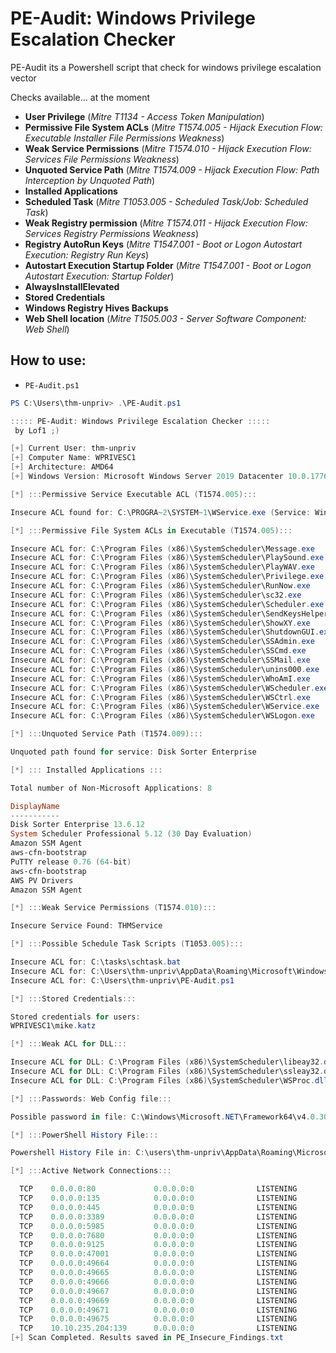 # PE-Audit: Windows Privilege Escalation Checker
PE-Audit its a Powershell script that check for windows privilege escalation vector

Checks available... at the moment
- **User Privilege** (*Mitre T1134 - Access Token Manipulation*)
- **Permissive File System ACLs** (*Mitre T1574.005 - Hijack Execution Flow: Executable Installer File Permissions Weakness*)
- **Weak Service Permissions** (*Mitre T1574.010 - Hijack Execution Flow: Services File Permissions Weakness*)
- **Unquoted Service Path** (*Mitre T1574.009 - Hijack Execution Flow: Path Interception by Unquoted Path*)
- **Installed Applications**
- **Scheduled Task** (*Mitre T1053.005 - Scheduled Task/Job: Scheduled Task*)
- **Weak Registry permission** (*Mitre T1574.011 - Hijack Execution Flow: Services Registry Permissions Weakness*)
- **Registry AutoRun Keys** (*Mitre T1547.001 - Boot or Logon Autostart Execution: Registry Run Keys*)
- **Autostart Execution Startup Folder** (*Mitre T1547.001 - Boot or Logon Autostart Execution: Startup Folder*)
- **AlwaysInstallElevated**
- **Stored Credentials**
- **Windows Registry Hives Backups**
- **Web Shell location** (*Mitre T1505.003 - Server Software Component: Web Shell*)

## How to use:
- `PE-Audit.ps1`

```powershell
PS C:\Users\thm-unpriv> .\PE-Audit.ps1

::::: PE-Audit: Windows Privilege Escalation Checker :::::
 by Lof1 ;)

[+] Current User: thm-unpriv
[+] Computer Name: WPRIVESC1
[+] Architecture: AMD64
[+] Windows Version: Microsoft Windows Server 2019 Datacenter 10.0.17763

[*] :::Permissive Service Executable ACL (T1574.005):::

Insecure ACL found for: C:\PROGRA~2\SYSTEM~1\WService.exe (Service: WindowsScheduler)

[*] :::Permissive File System ACLs in Executable (T1574.005):::

Insecure ACL for: C:\Program Files (x86)\SystemScheduler\Message.exe
Insecure ACL for: C:\Program Files (x86)\SystemScheduler\PlaySound.exe
Insecure ACL for: C:\Program Files (x86)\SystemScheduler\PlayWAV.exe
Insecure ACL for: C:\Program Files (x86)\SystemScheduler\Privilege.exe
Insecure ACL for: C:\Program Files (x86)\SystemScheduler\RunNow.exe
Insecure ACL for: C:\Program Files (x86)\SystemScheduler\sc32.exe
Insecure ACL for: C:\Program Files (x86)\SystemScheduler\Scheduler.exe
Insecure ACL for: C:\Program Files (x86)\SystemScheduler\SendKeysHelper.exe
Insecure ACL for: C:\Program Files (x86)\SystemScheduler\ShowXY.exe
Insecure ACL for: C:\Program Files (x86)\SystemScheduler\ShutdownGUI.exe
Insecure ACL for: C:\Program Files (x86)\SystemScheduler\SSAdmin.exe
Insecure ACL for: C:\Program Files (x86)\SystemScheduler\SSCmd.exe
Insecure ACL for: C:\Program Files (x86)\SystemScheduler\SSMail.exe
Insecure ACL for: C:\Program Files (x86)\SystemScheduler\unins000.exe
Insecure ACL for: C:\Program Files (x86)\SystemScheduler\WhoAmI.exe
Insecure ACL for: C:\Program Files (x86)\SystemScheduler\WScheduler.exe
Insecure ACL for: C:\Program Files (x86)\SystemScheduler\WSCtrl.exe
Insecure ACL for: C:\Program Files (x86)\SystemScheduler\WService.exe
Insecure ACL for: C:\Program Files (x86)\SystemScheduler\WSLogon.exe

[*] :::Unquoted Service Path (T1574.009):::

Unquoted path found for service: Disk Sorter Enterprise

[*] ::: Installed Applications :::

Total number of Non-Microsoft Applications: 8

DisplayName
-----------
Disk Sorter Enterprise 13.6.12
System Scheduler Professional 5.12 (30 Day Evaluation)
Amazon SSM Agent
aws-cfn-bootstrap
PuTTY release 0.76 (64-bit)
aws-cfn-bootstrap
AWS PV Drivers
Amazon SSM Agent

[*] :::Weak Service Permissions (T1574.010):::

Insecure Service Found: THMService

[*] :::Possible Schedule Task Scripts (T1053.005):::

Insecure ACL for: C:\tasks\schtask.bat
Insecure ACL for: C:\Users\thm-unpriv\AppData\Roaming\Microsoft\Windows\Start Menu\Programs\Startup\RunWallpaperSetup.cmd
Insecure ACL for: C:\Users\thm-unpriv\PE-Audit.ps1

[*] :::Stored Credentials:::

Stored credentials for users:
WPRIVESC1\mike.katz

[*] :::Weak ACL for DLL:::

Insecure ACL for DLL: C:\Program Files (x86)\SystemScheduler\libeay32.dll
Insecure ACL for DLL: C:\Program Files (x86)\SystemScheduler\ssleay32.dll
Insecure ACL for DLL: C:\Program Files (x86)\SystemScheduler\WSProc.dll

[*] :::Passwords: Web Config file:::

Possible password in file: C:\Windows\Microsoft.NET\Framework64\v4.0.30319\Config\web.config

[*] :::PowerShell History File:::

Powershell History File in: C:\users\thm-unpriv\AppData\Roaming\Microsoft\Windows\PowerShell\PSReadline\ConsoleHost_history.txt

[*] :::Active Network Connections:::

  TCP    0.0.0.0:80             0.0.0.0:0              LISTENING       4
  TCP    0.0.0.0:135            0.0.0.0:0              LISTENING       852
  TCP    0.0.0.0:445            0.0.0.0:0              LISTENING       4
  TCP    0.0.0.0:3389           0.0.0.0:0              LISTENING       976
  TCP    0.0.0.0:5985           0.0.0.0:0              LISTENING       4
  TCP    0.0.0.0:7680           0.0.0.0:0              LISTENING       7452
  TCP    0.0.0.0:9125           0.0.0.0:0              LISTENING       2604
  TCP    0.0.0.0:47001          0.0.0.0:0              LISTENING       4
  TCP    0.0.0.0:49664          0.0.0.0:0              LISTENING       468
  TCP    0.0.0.0:49665          0.0.0.0:0              LISTENING       60
  TCP    0.0.0.0:49666          0.0.0.0:0              LISTENING       1644
  TCP    0.0.0.0:49667          0.0.0.0:0              LISTENING       972
  TCP    0.0.0.0:49669          0.0.0.0:0              LISTENING       1580
  TCP    0.0.0.0:49671          0.0.0.0:0              LISTENING       612
  TCP    0.0.0.0:49675          0.0.0.0:0              LISTENING       636
  TCP    10.10.235.204:139      0.0.0.0:0              LISTENING       4
[+] Scan Completed. Results saved in PE_Insecure_Findings.txt
```
